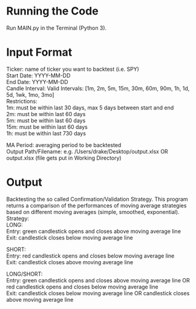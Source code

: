 # Running the Code          
Run MAIN.py in the Terminal (Python 3).     

# Input Format    
Ticker: name of ticker you want to backtest (i.e. SPY)      
Start Date: YYYY-MM-DD      
End Date: YYYY-MM-DD      
Candle Interval: Valid Intervals: [1m, 2m, 5m, 15m, 30m, 60m, 90m, 1h, 1d, 5d, 1wk, 1mo, 3mo]      
Restrictions:      
1m: must be within last 30 days, max 5 days between start and end      
2m: must be within last 60 days      
5m: must be within last 60 days      
15m: must be within last 60 days       
1h: must be within last 730 days    

MA Period: averaging period to be backtested        
Output Path/Filename: e.g. /Users/drake/Desktop/output.xlsx OR output.xlsx (file gets put in Working Directory)       

# Output    
Backtesting the so called Confirmation/Validation Strategy. This program returns a comparison of the performances of moving average strategies based on different moving averages (simple, smoothed, exponential). Strategy:     
LONG:     
Entry: green candlestick opens and closes above moving average line       
Exit: candlestick closes below moving average line     

SHORT:     
Entry: red candlestick opens and closes below moving average line       
Exit: candlestick closes above moving average line   

LONG/SHORT:     
Entry: green candlestick opens and closes above moving average line OR red candlestick opens and closes below moving average line    
Exit: candlestick closes below moving average line OR candlestick closes above moving average line      



